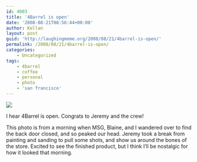 ```yaml
---
id: 4003
title: '4Barrel is open'
date: '2008-08-21T08:56:44+00:00'
author: Kellan
layout: post
guid: 'http://laughingmeme.org/2008/08/21/4barrel-is-open/'
permalink: /2008/08/21/4barrel-is-open/
categories:
    - Uncategorized
tags:
    - 4barrel
    - coffee
    - personal
    - photo
    - 'san francisco'
---
```


[![](http://farm3.static.flickr.com/2285/2403876212_334e2eeca1.jpg)](http://www.flickr.com/photos/kellan/2403876212/ "photo sharing")

I hear 4Barrel is open. Congrats to Jeremy and the crew!

This photo is from a morning when MSG, Blaine, and I wandered over to find the back door closed, and so peaked our head. Jeremy took a break from painting and sanding to pull some shots, and show us around the bones of the store. Excited to see the finished product, but I think I’ll be nostalgic for how it looked that morning.